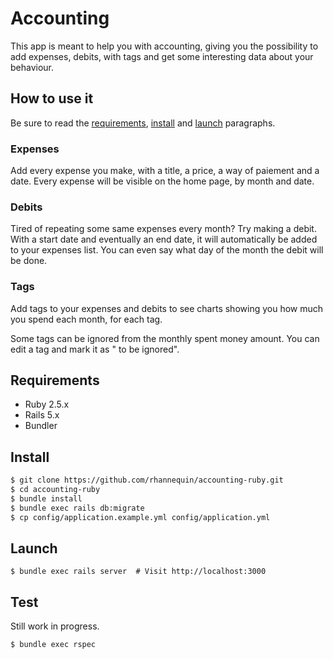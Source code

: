 # Accounting

This app is meant to help you with accounting, giving you the possibility to add expenses, debits, with tags and get some interesting data about your behaviour.

## How to use it

Be sure to read the [requirements](#requirements), [install](#install) and [launch](#launch) paragraphs.

### Expenses

Add every expense you make, with a title, a price, a way of paiement and a date. Every expense will be visible on the home page, by month and date.

### Debits

Tired of repeating some same expenses every month? Try making a debit. With a start date and eventually an end date, it will automatically be added to your expenses list. You can even say what day of the month the debit will be done.

### Tags

Add tags to your expenses and debits to see charts showing you how much you spend each month, for each tag.

Some tags can be ignored from the monthly spent money amount. You can edit a tag and mark it as " to be ignored".

## Requirements

* Ruby 2.5.x
* Rails 5.x
* Bundler

## Install

```bash
$ git clone https://github.com/rhannequin/accounting-ruby.git
$ cd accounting-ruby
$ bundle install
$ bundle exec rails db:migrate
$ cp config/application.example.yml config/application.yml
```

## Launch

```
$ bundle exec rails server  # Visit http://localhost:3000
```

## Test

Still work in progress.

```bash
$ bundle exec rspec
```
